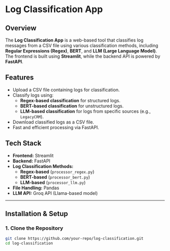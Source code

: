 # Log Classification App

## Overview

The **Log Classification App** is a web-based tool that classifies log messages from a CSV file using various classification methods, including **Regular Expressions (Regex)**, **BERT**, and **LLM (Large Language Model)**. The frontend is built using **Streamlit**, while the backend API is powered by **FastAPI**.

## Features

- Upload a CSV file containing logs for classification.
- Classify logs using:
  - **Regex-based classification** for structured logs.
  - **BERT-based classification** for unstructured logs.
  - **LLM-based classification** for logs from specific sources (e.g., `LegacyCRM`).
- Download classified logs as a CSV file.
- Fast and efficient processing via FastAPI.

## Tech Stack

- **Frontend:** Streamlit
- **Backend:** FastAPI
- **Log Classification Methods:**
  - **Regex-based** (`processor_regex.py`)
  - **BERT-based** (`processor_bert.py`)
  - **LLM-based** (`processor_llm.py`)
- **File Handling:** Pandas
- **LLM API:** Groq API (Llama-based model)

---

## Installation & Setup

### 1. Clone the Repository

```sh
git clone https://github.com/your-repo/log-classification.git
cd log-classification
